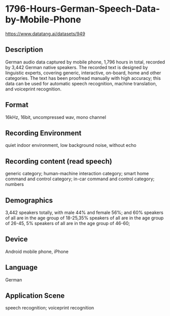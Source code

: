 # 1796-Hours-German-Speech-Data-by-Mobile-Phone
https://www.datatang.ai/datasets/949

## Description
German audio data captured by mobile phone, 1,796 hours in total, recorded by 3,442 German native speakers. The recorded text is designed by linguistic experts, covering generic, interactive, on-board, home and other categories. The text has been proofread manually with high accuracy; this data can be used for automatic speech recognition, machine translation, and voiceprint recognition.

## Format
16kHz, 16bit, uncompressed wav, mono channel

## Recording Environment
quiet indoor environment, low background noise, without echo

## Recording content (read speech)
generic category; human-machine interaction category; smart home command and control category; in-car command and control category; numbers

## Demographics
3,442 speakers totally, with male 44% and female 56%; and 60% speakers of all are in the age group of 18-25,35% speakers of all are in the age group of 26-45, 5% speakers of all are in the age group of 46-60;

## Device
Android mobile phone, iPhone

## Language
German

## Application Scene
speech recognition; voiceprint recognition
